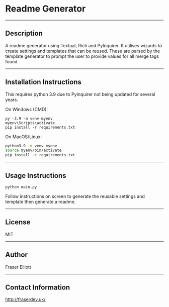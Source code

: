 # Readme Generator

---
## Description
A readme generator using Textual, Rich and PyInquirer. It utilises wizards to create settings and templates that can be reused. These are parsed by the template generator to prompt the user to provide values for all merge tags found.

---
## Installation Instructions
This requires python 3.9 due to PyInquirer not being updated for several years.

On Windows (CMD):
```
py -3.9 -m venv myenv
myenv\Scripts\activate
pip install -r requirements.txt
```

On MacOS/Linux:
```bash
python3.9 -m venv myenv
source myenv/bin/activate
pip install -r requirements.txt
```

---
## Usage Instructions

```
python main.py
```

Follow instructions on screen to generate the reusable settings and template then generate a readme.

---
## License
MIT

---
## Author
Fraser Elliott

---
## Contact Information
http://fraserdev.uk/